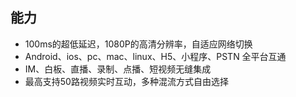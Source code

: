 
## 能力

 * 100ms的超低延迟，1080P的高清分辨率，自适应网络切换
 * Android、ios、pc、mac、linux、H5、小程序、PSTN 全平台互通
 * IM、白板、直播、录制、点播、短视频无缝集成
 * 最高支持50路视频实时互动，多种混流方式自由选择
